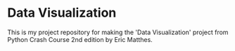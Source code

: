 # Data Visualization
This is my project repository for making the 'Data Visualization' project from Python Crash Course 2nd edition by Eric Matthes.
